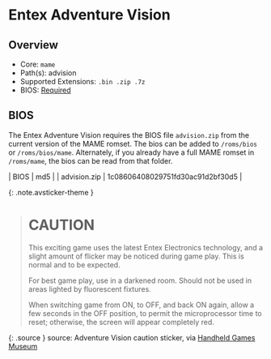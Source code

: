 # Entex Adventure Vision

## Overview

- Core: `mame`
- Path(s): advision
- Supported Extensions: `.bin .zip .7z`
- BIOS: [Required](#bios)

## BIOS

The Entex Adventure Vision requires the BIOS file `advision.zip` from the current version of the MAME romset. The bios can be added to `/roms/bios` or `/roms/bios/mame`. Alternately, if you already have a full MAME romset in `/roms/mame`, the bios can be read from that folder.

| BIOS          | md5                              |
| advision.zip  | 1c08606408029751fd30ac91d2bf30d5 |

{: .note.avsticker-theme }
> # CAUTION
>
> This exciting game uses the latest Entex Electronics technology, and a slight amount of flicker may be noticed during game play. This is normal and to be expected.
> 
> For best game play, use in a darkened room. Should not be used in areas lighted by fluorescent fixtures.
>
> When switching game from ON, to OFF, and back ON again, allow a few seconds in the OFF position, to permit the microprocessor time to reset; otherwise, the screen will appear completely red.

{: .source }
source: Adventure Vision caution sticker, via [Handheld Games Museum](https://handheldmuseum.com/Entex/AV.html)
